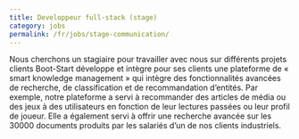 ```yaml
---
title: Developpeur full-stack (stage)
category: jobs
permalink: /fr/jobs/stage-communication/
---
```

Nous cherchons un stagiaire pour travailler avec nous sur différents projets clients
Boot-Start développe et intègre pour ses clients une plateforme de « smart knowledge management » qui intègre des fonctionnalités avancées de recherche, de classification et de recommandation d’entités. Par exemple, notre plateforme a servi à recommander des articles de média ou des jeux à des utilisateurs en fonction de leur lectures passées ou leur profil de joueur. Elle a également servi à offrir une recherche avancée sur les 30000 documents produits par les salariés d’un de nos clients industriels.
